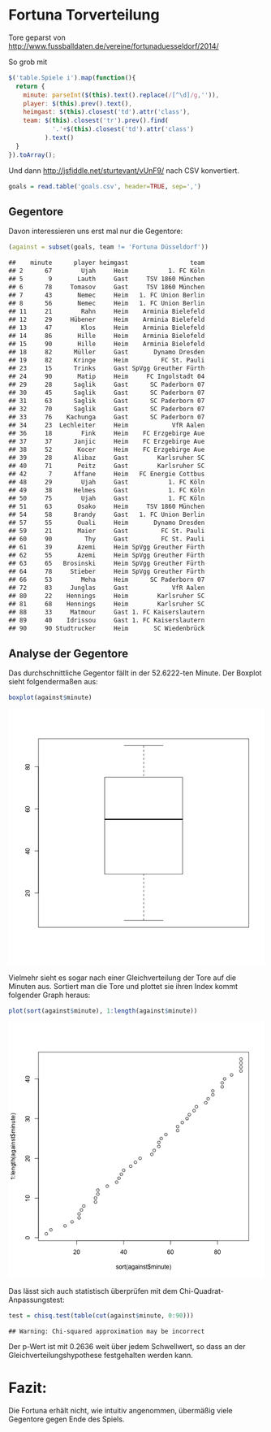 # Fortuna Torverteilung

Tore geparst von http://www.fussballdaten.de/vereine/fortunaduesseldorf/2014/

So grob mit
```javascript
$('table.Spiele i').map(function(){
  return {
    minute: parseInt($(this).text().replace(/[^\d]/g,'')),
    player: $(this).prev().text(),
    heimgast: $(this).closest('td').attr('class'),
    team: $(this).closest('tr').prev().find(
            '.'+$(this).closest('td').attr('class')
          ).text()
  }
}).toArray();
```

Und dann http://jsfiddle.net/sturtevant/vUnF9/ nach CSV konvertiert.


```r
goals = read.table('goals.csv', header=TRUE, sep=',')
```

## Gegentore

Davon interessieren uns erst mal nur die Gegentore:


```r
(against = subset(goals, team != 'Fortuna Düsseldorf'))
```

```
##    minute      player heimgast                 team
## 2      67        Ujah     Heim           1. FC Köln
## 5       9       Lauth     Gast     TSV 1860 München
## 6      78     Tomasov     Gast     TSV 1860 München
## 7      43       Nemec     Heim   1. FC Union Berlin
## 8      56       Nemec     Heim   1. FC Union Berlin
## 11     21        Rahn     Heim    Arminia Bielefeld
## 12     29     Hübener     Heim    Arminia Bielefeld
## 13     47        Klos     Heim    Arminia Bielefeld
## 14     86       Hille     Heim    Arminia Bielefeld
## 15     90       Hille     Heim    Arminia Bielefeld
## 18     82      Müller     Gast       Dynamo Dresden
## 19     82      Kringe     Heim         FC St. Pauli
## 23     15      Trinks     Gast SpVgg Greuther Fürth
## 24     90       Matip     Heim     FC Ingolstadt 04
## 29     28      Saglik     Gast      SC Paderborn 07
## 30     45      Saglik     Gast      SC Paderborn 07
## 31     63      Saglik     Gast      SC Paderborn 07
## 32     70      Saglik     Gast      SC Paderborn 07
## 33     76    Kachunga     Gast      SC Paderborn 07
## 34     23  Lechleiter     Heim            VfR Aalen
## 36     18        Fink     Heim    FC Erzgebirge Aue
## 37     37      Janjic     Heim    FC Erzgebirge Aue
## 38     52       Kocer     Heim    FC Erzgebirge Aue
## 39     28      Alibaz     Gast        Karlsruher SC
## 40     71       Peitz     Gast        Karlsruher SC
## 42      7      Affane     Heim   FC Energie Cottbus
## 48     29        Ujah     Gast           1. FC Köln
## 49     38      Helmes     Gast           1. FC Köln
## 50     75        Ujah     Gast           1. FC Köln
## 51     63       Osako     Heim     TSV 1860 München
## 54     58      Brandy     Gast   1. FC Union Berlin
## 57     55       Ouali     Heim       Dynamo Dresden
## 59     21       Maier     Gast         FC St. Pauli
## 60     90         Thy     Gast         FC St. Pauli
## 61     39       Azemi     Heim SpVgg Greuther Fürth
## 62     55       Azemi     Heim SpVgg Greuther Fürth
## 63     65   Brosinski     Heim SpVgg Greuther Fürth
## 64     78     Stieber     Heim SpVgg Greuther Fürth
## 66     53        Meha     Heim      SC Paderborn 07
## 72     83     Junglas     Gast            VfR Aalen
## 80     22    Hennings     Heim        Karlsruher SC
## 81     68    Hennings     Heim        Karlsruher SC
## 88     33     Matmour     Gast 1. FC Kaiserslautern
## 89     40    Idrissou     Gast 1. FC Kaiserslautern
## 90     90 Studtrucker     Heim       SC Wiedenbrück
```

## Analyse der Gegentore

Das durchschnittliche Gegentor fällt in der 52.6222-ten Minute. Der Boxplot sieht folgendermaßen aus:


```r
boxplot(against$minute)
```

![plot of chunk unnamed-chunk-3](figure/unnamed-chunk-3.png) 

Vielmehr sieht es sogar nach einer Gleichverteilung der Tore auf die Minuten aus. Sortiert man die Tore und plottet sie ihren Index kommt folgender Graph heraus:


```r
plot(sort(against$minute), 1:length(against$minute))
```

![plot of chunk unnamed-chunk-4](figure/unnamed-chunk-4.png) 

Das lässt sich auch statistisch überprüfen mit dem Chi-Quadrat-Anpassungstest:


```r
test = chisq.test(table(cut(against$minute, 0:90)))
```

```
## Warning: Chi-squared approximation may be incorrect
```

Der p-Wert ist mit 0.2636 weit über jedem Schwellwert, so dass an der Gleichverteilungshypothese festgehalten werden kann.

# Fazit:

Die Fortuna erhält nicht, wie intuitiv angenommen, übermäßig viele Gegentore gegen Ende des Spiels.
